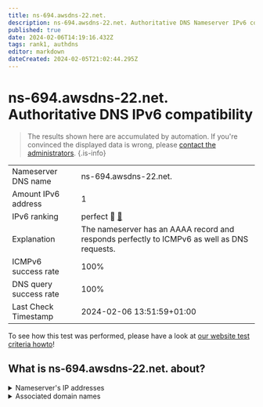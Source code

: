 ```yaml
---
title: ns-694.awsdns-22.net.
description: ns-694.awsdns-22.net. Authoritative DNS Nameserver IPv6 compatibility
published: true
date: 2024-02-06T14:19:16.432Z
tags: rank1, authdns
editor: markdown
dateCreated: 2024-02-05T21:02:44.295Z
---
```


# ns-694.awsdns-22.net. Authoritative DNS IPv6 compatibility

> The results shown here are accumulated by automation. If you're convinced the displayed data is wrong, please [contact the administrators](/howto/chat). 
{.is-info}




|   |   |
| - | - |
| Nameserver DNS name | ns-694.awsdns-22.net.
| Amount IPv6 address | 1
| IPv6 ranking | perfect :1st_place_medal: [🔗](/howto/ranking) |
| Explanation | The nameserver has an AAAA record and responds perfectly to ICMPv6 as well as DNS requests. |
| ICMPv6 success rate | 100%|
| DNS query success rate | 100% |
| Last Check Timestamp | 2024-02-06 13:51:59+01:00 |

To see how this test was performed, please have a look at [our website test criteria howto](/howto/testcriteria/authdns)!


## What is ns-694.awsdns-22.net. about?




<details>
<summary>Nameserver's IP addresses</summary>

2600:9000:5302:b600::1

</details>



<details>
<summary>Associated domain names</summary>

www.mylan.com

</details>
